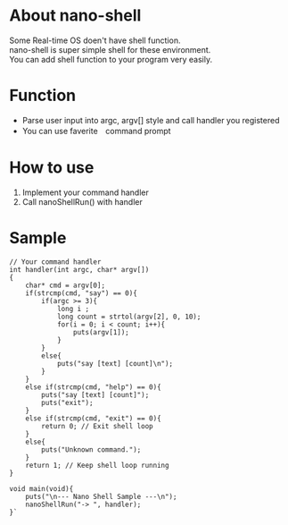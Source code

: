 # About nano-shell
Some Real-time OS doen't have shell function.  
nano-shell is super simple shell for these environment.  
You can add shell function to your program very easily.  

# Function
- Parse user input into argc, argv[] style and call handler you registered
- You can use faverite　command prompt

# How to use
1) Implement your command handler
2) Call nanoShellRun() with handler

# Sample

	// Your command handler
	int handler(int argc, char* argv[])
	{
		char* cmd = argv[0];
		if(strcmp(cmd, "say") == 0){
			if(argc >= 3){
				long i ;
				long count = strtol(argv[2], 0, 10);
				for(i = 0; i < count; i++){
					puts(argv[1]);
				}
			}
			else{
				puts("say [text] [count]\n");
			}
		}
		else if(strcmp(cmd, "help") == 0){
			puts("say [text] [count]");
			puts("exit");
		}
		else if(strcmp(cmd, "exit") == 0){
			return 0; // Exit shell loop
		}
		else{
			puts("Unknown command.");
		}
		return 1; // Keep shell loop running
	}

	void main(void){
		puts("\n--- Nano Shell Sample ---\n");
		nanoShellRun("-> ", handler);	
	}`
